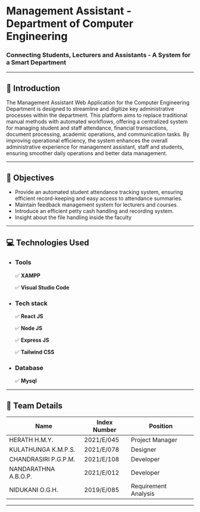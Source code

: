 # **Management Assistant - Department of Computer Engineering**
### Connecting Students, Lecturers and Assistants - A System for a Smart Department

---

## 📖 **Introduction**  
The Management Assistant Web Application for the Computer Engineering Department is designed to streamline and digitize key administrative processes within the department. This platform aims to replace traditional manual methods with automated workflows, offering a centralized system for managing student and staff attendance, financial transactions, document processing, academic operations, and communication tasks. By improving operational efficiency, the system enhances the overall administrative experience for management assistant, staff and students, ensuring smoother daily operations and better data management.

---

## 🌟 **Objectives**  
- Provide an automated student attendance tracking system, ensuring efficient record-keeping and easy access to attendance summaries.
- Maintain feedback management system for lecturers and courses.
- Introduce an efficient petty cash handling and recording system.
- Insight about the file handling inside the faculty

---

## 💻 **Technologies Used**  

- ### **Tools**  
   ✅ **XAMPP** 

   ✅ **Visual Studio Code**  

- ### **Tech stack**  
   ✅ **React JS**

   ✅ **Node JS**
  
   ✅ **Express JS**
  
   ✅ **Tailwind CSS**
  
- ### **Database**
   ✅ **Mysql**  


---

## 👥 **Team Details**  
| **Name**                  | **Index Number** |  **Position**          |
|---------------------------|------------------|------------------------|
| HERATH H.M.Y.             |    2021/E/045    |  Project Manager       |
| KULATHUNGA K.M.P.S.       |    2021/E/078    |  Designer              |
| CHANDRASIRI P.G.P.M.      |    2021/E/108    |  Developer             |
| NANDARATHNA A.B.O.P.      |    2021/E/012    |  Developer             |
| NIDUKANI O.G.H.           |    2019/E/085    |  Requirement Analysis  |

---
